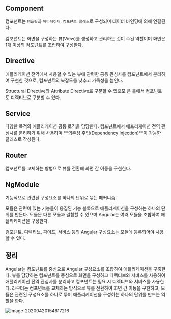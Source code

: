 ## Component

컴포넌트는 `템플릿`과 `메타데이터`, `컴포넌트 클래스`로 구성되며 데이터 바인딩에 의해 연결된다.

컴포넌트는 화면을 구성하는 뷰(View)를 생성하고 관리하는 것이 주된 역할이며 화면은 1개 이상의 컴포넌트를 조립하여 구성한다.

## Directive

애플리케이션 전역에서 사용할 수 있는 뷰에 관련한 공통 관심사를 컴포넌트에서 분리하여 구현한 것으로, 컴포넌트의 복잡도를 낮추고 가독성을 높인다.

Structural Directive와 Attribute Directive로 구분할 수 있으모 큰 틀에서 컴포넌트도 디렉티브로 구분할 수 있다.

## Service

다양한 목적의 애플리케이션 공통 로직을 담당한다. 컴포넌트에서 애프리케이션 전역 관심사를 분리하기 위해 사용하며 **의존성 주입(Dependency Injection)**이 가능한 클래스로 작성된다.

## Router

컴포넌트를 교체하는 방법으로 뷰를 전환해 화면 간 이동을 구현한다.

## NgModule

기능적으로 관련된 구성요소를 하나의 단위로 묶는 메커니즘.

모듈은 관련이 있는 기능들이 응집된 기능 블록으로 애플리케이션을 구성하는 하나의 단위를 만든다. 모듈은 다른 모듈과 결합할 수 있으며 Angular는 여러 모듈을 조합하여 애플리케이션을 구성한다.

컴포넌트, 디렉티브, 파이프, 서비스 등의 Angular 구성요소는 모듈에 등록되어야 사용할 수 있다.



## 정리

Angular는 컴포넌트를 중심으로 Angular 구성요소를 조합하여 애플리케이션을 구축한다. 뷰를 담당하는 컴포넌트를 중심으로 화면을 구성하고 디렉티브와 서비스를 사용하여 애플리케이션 전역 관심사를 분리하고 컴포넌트는 필요 시 디렉티브와 서비스를 사용한다. 라우터는 컴포넌트를 교체하는 방식으로 뷰를 전환하여 화면 간 이동을 구현하고, 모듈은 관련된 구성요소를 하나로 묶어 애플리케이션을 구성하는 하나의 단위를 만드는 역할을 한다.

![image-20200420154617216](C:\Users\subin\AppData\Roaming\Typora\typora-user-images\image-20200420154617216.png)

